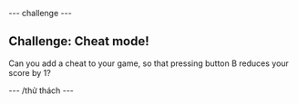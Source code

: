 \--- challenge \---

## Challenge: Cheat mode!

Can you add a cheat to your game, so that pressing button B reduces your score by 1?

\--- /thử thách \---